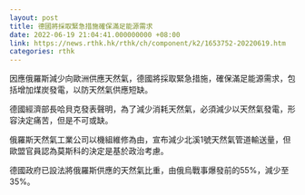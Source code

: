 ```yaml
---
layout: post
title: 德國將採取緊急措施確保滿足能源需求
date: 2022-06-19 21:04:41.000000000 +08:00
link: https://news.rthk.hk/rthk/ch/component/k2/1653752-20220619.htm
categories: rthk
---
```


因應俄羅斯減少向歐洲供應天然氣，德國將採取緊急措施，確保滿足能源需求，包括增加煤炭發電，以防天然氣供應短缺。

德國經濟部長哈貝克發表聲明，為了減少消耗天然氣，必須減少以天然氣發電，形容決定痛苦，但是不可或缺。

俄羅斯天然氣工業公司以機組維修為由，宣布減少北溪1號天然氣管道輸送量，但歐盟官員認為莫斯科的決定是基於政治考慮。

德國政府已設法將俄羅斯供應的天然氣比重，由俄烏戰事爆發前的55%，減少至35%。
